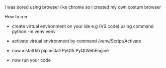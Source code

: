 I was bored using browser like chrome so i created my own costum browser

How to run 

- create virtual environment on your ide e.g (VS code) using command
  python -m venv venv

- activate virtual environment by command
  /venv/Script/Activate

- now install lib
  pip install PyQt5 PyQtWebEngine

- now run your code
